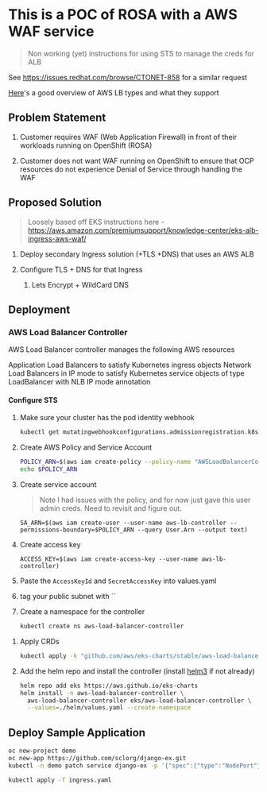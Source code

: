 # This is a POC of ROSA with a AWS WAF service

> Non working (yet) instructions for using STS to manage the creds for ALB

See https://issues.redhat.com/browse/CTONET-858 for a similar request

[Here](https://iamondemand.com/blog/elb-vs-alb-vs-nlb-choosing-the-best-aws-load-balancer-for-your-needs/)'s a good overview of AWS LB types and what they support

## Problem Statement

1. Customer requires WAF (Web Application Firewall) in front of their workloads running on OpenShift (ROSA)

1. Customer does not want WAF running on OpenShift to ensure that OCP resources do not experience Denial of Service through handling the WAF

## Proposed Solution

> Loosely based off EKS instructions here - https://aws.amazon.com/premiumsupport/knowledge-center/eks-alb-ingress-aws-waf/

1. Deploy secondary Ingress solution (+TLS +DNS) that uses an AWS ALB

1. Configure TLS + DNS for that Ingress

    1. Lets Encrypt + WildCard DNS


## Deployment

### AWS Load Balancer Controller

AWS Load Balancer controller manages the following AWS resources

Application Load Balancers to satisfy Kubernetes ingress objects
Network Load Balancers in IP mode to satisfy Kubernetes service objects of type LoadBalancer with NLB IP mode annotation

#### Configure STS

1. Make sure your cluster has the pod identity webhook

    ```bash
    kubectl get mutatingwebhookconfigurations.admissionregistration.k8s.io pod-identity-webhook
    ```

1. Create AWS Policy and Service Account

    ```bash
    POLICY_ARN=$(aws iam create-policy --policy-name "AWSLoadBalancerControllerIAMPolicy" --policy-document file://iam-policy.json --query Policy.Arn --output text)
    echo $POLICY_ARN
    ```

1. Create service account

    > Note I had issues with the policy, and for now just gave this user admin
      creds. Need to revisit and figure out.

    ```
    SA_ARN=$(aws iam create-user --user-name aws-lb-controller --permissions-boundary=$POLICY_ARN --query User.Arn --output text)
    ```

1. Create access key

    ```
    ACCESS_KEY=$(aws iam create-access-key --user-name aws-lb-controller)
    ```

1. Paste the `AccessKeyId` and `SecretAccessKey` into values.yaml

1. tag your public subnet with ``

1. Create a namespace for the controller

    ```bash
    kubectl create ns aws-load-balancer-controller
    ```
<!--
1. Create a service account for the controller

    ```bash
cat << EOF | kubectl apply -f -
apiVersion: v1
kind: ServiceAccount
metadata:
  annotations:
    sts.amazonaws.com/role-arn: "${IAM_ARN}"
    eks.amazonaws.com/role-arn: "${IAM_ARN}"
    eks.amazonaws.com/audience: sts.amazonaws.com
  name: aws-load-balancer-controller
  namespace: aws-load-balancer-controller
EOF
    ```
-->
1. Apply CRDs

    ```bash
    kubectl apply -k "github.com/aws/eks-charts/stable/aws-load-balancer-controller//crds?ref=master"
    ```

1. Add the helm repo and install the controller (install [helm3](https://github.com/helm/helm/releases/tag/v3.5.4) if not already)

    ```bash
    helm repo add eks https://aws.github.io/eks-charts
    helm install -n aws-load-balancer-controller \
      aws-load-balancer-controller eks/aws-load-balancer-controller \
      --values=./helm/values.yaml --create-namespace
    ```


## Deploy Sample Application


```bash
oc new-project demo
oc new-app https://github.com/sclorg/django-ex.git
kubectl -n demo patch service django-ex -p '{"spec":{"type":"NodePort"}}'
```

```bash
kubectl apply -f ingress.yaml
```